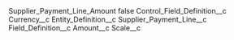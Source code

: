 <?xml version="1.0" encoding="UTF-8"?>
<CustomMetadata xmlns="http://soap.sforce.com/2006/04/metadata" xmlns:xsi="http://www.w3.org/2001/XMLSchema-instance" xmlns:xsd="http://www.w3.org/2001/XMLSchema">
    <label>Supplier_Payment_Line_Amount</label>
    <protected>false</protected>
    <values>
        <field>Control_Field_Definition__c</field>
        <value xsi:type="xsd:string">Currency__c</value>
    </values>
    <values>
        <field>Entity_Definition__c</field>
        <value xsi:type="xsd:string">Supplier_Payment_Line__c</value>
    </values>
    <values>
        <field>Field_Definition__c</field>
        <value xsi:type="xsd:string">Amount__c</value>
    </values>
    <values>
        <field>Scale__c</field>
        <value xsi:nil="true"/>
    </values>
</CustomMetadata>
